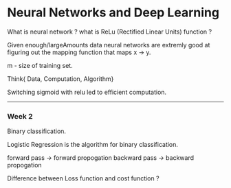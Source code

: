 # Neural Networks and Deep Learning

What is neural network ?
what is ReLu (Rectified Linear Units) function ?

Given enough/largeAmounts data neural networks are extremly good at figuring out the mapping function that maps x -> y.

m - size of training set.

Think{ Data, Computation, Algorithm}

Switching sigmoid with relu led to efficient computation.

----------------------------------------------------------
### Week 2

Binary classification.

Logistic Regression is the algorithm for binary classification.

forward pass -> forward propogation
backward pass -> backward propogation

Difference between Loss function and cost function ?
